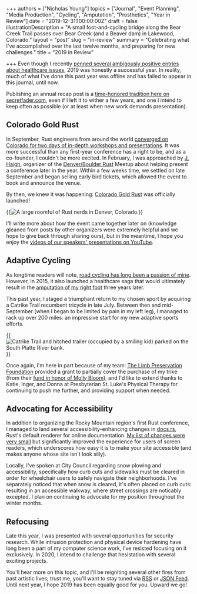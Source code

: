 +++
authors = ["Nicholas Young"]
topics = ["Journal", "Event Planning", "Media Production", "Cycling", "Amputation", "Prosthetics", "Year in Review"]
date = "2019-12-31T00:00:00Z"
draft = false
illustrationDescription = "A small foot-and-cycling bridge along the Bear Creek Trail passes over Bear Creek (and a Beaver dam) in Lakewood, Colorado."
layout = "post"
slug = "in-review"
summary = "Celebrating what I've accomplished over the last twelve months, and preparing for new challenges."
title = "2019 in Review"

+++
Even though I recently [penned several ambigously positive entries about healthcare issues](/writing/topics/ehlers-danlos-syndrome/), 2019 was honestly a successful year. In reality, much of what I've done this past year was offline and has failed to appear in this journal, until now.

Publishing an annual recap post is a [time-honored tradition here on secretfader.com](/writing/topics/year-in-review/), even if I left it to wither a few years, and one I intend to keep often as possible (or at least when new work demands presentation).

## Colorado Gold Rust

In September, Rust engineers from around the world [converged on Colorado for two days of in-depth workshops and presentations][goldrustweb]. It was more successful than any first-year conference has a right to be, and as a co-founder, I couldn't be more excited. In February, I was approached by [J. Haigh][debugsteven], organizer of the [Denver/Boulder Rust][denverrs] Meetup about helping present a conference later in the year. Within a few weeks time, we settled on late September and began selling early bird tickets, which allowed the event to book and announce the venue.

By then, we knew it was happening: [Colorado Gold Rust][goldrustweb] was officially launched!

{{<img src="cogoldrust.jpg" alt="A large roomful of Rust nerds in Denver, Colorado." >}}

I'll write more about how the event came together later on (knowledge gleaned from posts by other organizers were extremely helpful and we hope to give back through sharing ours), but in the meantime, I hope you enjoy the [videos of our speakers' presentations on YouTube][goldrust].

## Adaptive Cycling

As longtime readers will note, [road cycling has long been a passion of mine](/writing/topics/cycling/). However, in 2015, it also launched a healthcare saga that would ultimately result in the [amputation of my right foot](/writing/topics/amputation/) three years later.

This past year, I staged a triumphant return to my chosen sport by acquiring a Catrike Trail recumbent tricycle in late July. Between then and mid-September (when I began to be limited by pain in my left leg), I managed to rack up over 200 miles: an impressive start for my new adaptive sports efforts.

{{<img src="southplatte.jpg" alt="Catrike Trail and hitched trailer (occupied by a smiling kid) parked on the South Platte River bank." >}}

Once again, I'm here in part because of my team: [The Limb Preservation Foundation][tlpf] provided a grant to partially cover the purchase of my trike (from their [fund in honor of Molly Bloom][bloomagain]), and I'd like to extend thanks to Katie, Inger, and Donna at Presbyterian St. Luke's Physical Therapy for continuing to push me further, and providing support when needed.

## Advocating for Accessibility

In addition to organizing the Rocky Mountain region's first Rust conference, I managed to land several accessibility-enhancing changes in [docs.rs][docsrs], Rust's default renderer for online documentation. [My list of changes were very small][docsrspr] but significantly improved the experience for users of screen readers, which underscores how easy it is to make your site accessible (and makes anyone whose site isn't look silly).

Locally, I've spoken at City Council regarding snow plowing and accessibility, specifically how curb cuts and sidewalks must be cleared in order for wheelchair users to safely navigate their neighborhoods. I've separately noticed that when snow is cleared, it's often placed on curb cuts: resulting in an accessible walkway, where street crossings are noticably excepted. I plan on continuing to advocate for my position throughout the winter months.

## Refocusing

Late this year, I was presented with several opportunities for security research. While intrusion protection and physical device hardening have long been a part of my computer science work, I've resisted focusing on it exclusively. In 2020, I intend to challenge that hesistation with several exciting projects.

You'll hear more on this topic, and I'll be reigniting several other fires from past artistic lives; trust me, you'll want to stay tuned via [RSS][rss] or [JSON Feed][jsonfeed]. Until next year, I hope 2019 has been equally good for you. Upward we go!

[goldrustweb]: https://www.cogoldrust.com
[goldrust]: https://www.youtube.com/watch?v=3XlECN8qUeY&list=PLPysEbGO9rtNZKYK5KlCEnsTmL5JMv8Cf
[tlpf]: https://limbpreservation.org
[bloomagain]: https://limbpreservation.org/resources/bloom-again-fund.html
[denverrs]: https://www.meetup.com/Rust-Boulder-Denver/
[debugsteven]: https://optimistictypes.com/
[docsrs]: https://docs.rs
[docsrspr]: https://github.com/rust-lang/docs.rs/commit/3bebf1c79bcda76cf8536bb536135f633b6b2ff2
[rss]: /blog/feed.xml
[jsonfeed]: /blog/feed.json

